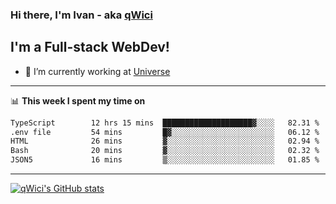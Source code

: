 ### Hi there, I'm Ivan - aka [qWici][website]

## I'm a Full-stack WebDev!
- 🔭 I’m currently working at [Universe][universe]

---

📊 **This week I spent my time on**
<!--START_SECTION:waka-->

```txt
TypeScript        12 hrs 15 mins  ████████████████████▓░░░░   82.31 %
.env file         54 mins         █▓░░░░░░░░░░░░░░░░░░░░░░░   06.12 %
HTML              26 mins         ▓░░░░░░░░░░░░░░░░░░░░░░░░   02.94 %
Bash              20 mins         ▓░░░░░░░░░░░░░░░░░░░░░░░░   02.32 %
JSON5             16 mins         ▒░░░░░░░░░░░░░░░░░░░░░░░░   01.85 %
```

<!--END_SECTION:waka-->

---

[![qWici's GitHub stats](https://github-readme-stats.vercel.app/api?username=qWici)](https://github.com/qWici/github-readme-stats)

[website]: https://devkucher.com
[twitter]: https://twitter.com/KucherDev
[linkedin]: https://www.linkedin.com/in/ivankucher
[universe]: https://universeapps.limited
